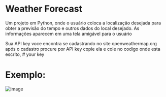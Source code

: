 # Weather Forecast
Um projeto em Python, onde o usuário coloca a localização desejada para obter a previsão do tempo e outros dados do local desejado. As informações aparecem em uma tela amigável para o usuário

Sua API key voce encontra se cadastrando no site  openweathermap.org  após o cadastro procure por API key copie ela e cole no codigo onde esta escrito, # your key

# Exemplo:

![image](https://user-images.githubusercontent.com/82189418/115718924-fbf8d800-a351-11eb-8ad9-8f90f6ab3827.png)


